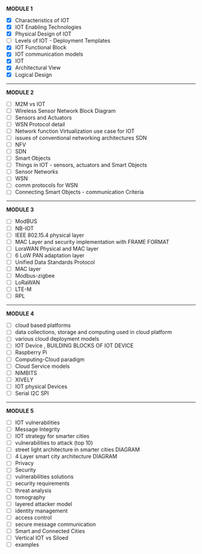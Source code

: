 **MODULE 1**
- [x] Characteristics of IOT
- [x] IOT Enabling Technologies
- [x] Physical Design of IOT
- [ ] Levels of IOT - Deployment Templates
- [x] IOT Functional Block
- [x] IOT communication models
- [x] IOT
- [x] Architectural View
- [x] Logical Design
- ---
**MODULE 2**
- [ ] M2M vs IOT
- [ ] Wireless Sensor Network Block Diagram
- [ ] Sensors and Actuators
- [ ] WSN Protocol detail
- [ ] Network function Virtualization use case for IOT
- [ ] issues of conventional networking architectures SDN
- [ ] NFV
- [ ] SDN
- [ ] Smart Objects
- [ ] Things in IOT - sensors, actuators and Smart Objects
- [ ] Sensor Networks 
- [ ] WSN
- [ ] comm protocols for WSN
- [ ] Connecting Smart Objects - communication Criteria
----
**MODULE 3**
- [ ] ModBUS
- [ ] NB-IOT
- [ ] IEEE 802.15.4 physical layer
- [ ] MAC Layer and security implementation with FRAME FORMAT
- [ ] LoraWAN Physical and MAC layer
- [ ] 6 LoW PAN adaptation layer
- [ ] Unified Data Standards Protocol
- [ ] MAC layer
- [ ] Modbus-zigbee
- [ ] LoRaWAN
- [ ] LTE-M
- [ ] RPL
----
**MODULE 4**
- [ ] cloud based platforms
- [ ] data collections, storage and computing used in cloud  platform
- [ ] various cloud deployment models
- [ ] IOT Device , BUILDING BLOCKS OF IOT DEVICE
- [ ] Raspberry Pi
- [ ] Computing-Cloud paradigm
- [ ] Cloud Service models
- [ ] NIMBITS
- [ ] XIVELY
- [ ] IOT physical Devices
- [ ] Serial I2C SPI
----
**MODULE 5**
- [ ] IOT vulnerabilities
- [ ] Message Integrity
- [ ] IOT strategy for smarter cities
- [ ] vulnerabilities to attack (top 10)
- [ ] street light architecture in smarter cities DIAGRAM
- [ ] 4 Layer smart city architecture DIAGRAM
- [ ] Privacy
- [ ] Security
- [ ] vulnerabilities solutions
- [ ] security requirements
- [ ] threat analysis
- [ ] tomography
- [ ] layered attacker model
- [ ] identity management 
- [ ] access control
- [ ] secure message communication
- [ ] Smart and Connected Cities
- [ ] Vertical IOT vs Siloed 
- [ ] examples